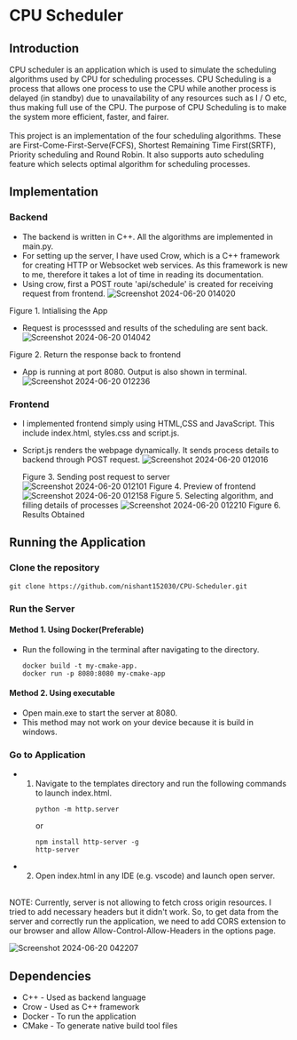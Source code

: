 # CPU Scheduler

## Introduction
CPU scheduler is an application which is used to simulate the scheduling algorithms used by CPU for scheduling processes.
CPU Scheduling is a process that allows one process to use the CPU while another process is delayed (in standby) due to unavailability of any resources such as I / O etc, thus making full use of the CPU. 
The purpose of CPU Scheduling is to make the system more efficient, faster, and fairer. <br>
<br>
This project is an implementation of the four scheduling algorithms. These are First-Come-First-Serve(FCFS), Shortest Remaining Time First(SRTF), Priority scheduling and Round Robin. It also supports auto scheduling
feature which selects optimal algorithm for scheduling processes.

## Implementation
### Backend
- The backend is written in C++. All the algorithms are implemented in main.py.
- For setting up the server, I have used Crow, which is a C++ framework for creating HTTP or Websocket web services. As this framework is new to me, therefore it takes a lot of time in reading its documentation.
- Using crow, first a POST route 'api/schedule' is created for receiving request from frontend.
![Screenshot 2024-06-20 014020](https://github.com/nishant152030/_CPU-Scheduler/assets/127687512/8af3ac90-8a74-4f52-9794-58a211bf3a11)

Figure 1. Intialising the App
- Request is processsed and results of the scheduling are sent back.
![Screenshot 2024-06-20 014042](https://github.com/nishant152030/_CPU-Scheduler/assets/127687512/09ea0799-1b81-485a-9cbe-8e028a3c12e9)

Figure 2. Return the response back to frontend
- App is running at port 8080. Output is also shown in terminal.
  ![Screenshot 2024-06-20 012236](https://github.com/nishant152030/_CPU-Scheduler/assets/127687512/1b89fbed-14ce-4ba1-84de-0b1a3176a7db)

### Frontend
- I implemented frontend simply using HTML,CSS and JavaScript. This include index.html, styles.css and script.js.
- Script.js renders the webpage dynamically. It sends process details to backend through POST request.
![Screenshot 2024-06-20 012016](https://github.com/nishant152030/_CPU-Scheduler/assets/127687512/a3c1c534-7380-43a8-89ba-c9f0017ce952)

  Figure 3. Sending post request to server
  ![Screenshot 2024-06-20 012101](https://github.com/nishant152030/_CPU-Scheduler/assets/127687512/17b1a21a-5870-4d3d-84e7-61e5ab44d631)
  Figure 4. Preview of frontend
![Screenshot 2024-06-20 012158](https://github.com/nishant152030/_CPU-Scheduler/assets/127687512/f22439cf-1072-418f-bf75-2aafa78fc914)
  Figure 5. Selecting algorithm, and filling details of processes
  ![Screenshot 2024-06-20 012210](https://github.com/nishant152030/_CPU-Scheduler/assets/127687512/3cd581ef-8df1-481e-9d77-db591cf58fd1)
  Figure 6. Results Obtained


## Running the Application
### Clone the repository
```
git clone https://github.com/nishant152030/CPU-Scheduler.git
```
### Run the Server
#### Method 1. Using Docker(Preferable)
- Run the following in the terminal after navigating to the directory.
  ```
  docker build -t my-cmake-app.
  docker run -p 8080:8080 my-cmake-app
  ```
#### Method 2. Using executable
- Open main.exe to start the server at 8080.
- This method may not work on your device because it is build in windows.
### Go to Application
- 1. Navigate to the templates directory and run the following commands to launch index.html.
     ```
     python -m http.server
     ```
     or
     ```
     npm install http-server -g
     http-server
     ```
- 2. Open index.html in any IDE (e.g. vscode) and launch open server. <br>
<br>
  NOTE: Currently, server is not allowing to fetch cross origin resources. I tried to add necessary headers but it didn't work. So, to get data from the server and correctly run the application, we need to add CORS extension to our browser and allow Allow-Control-Allow-Headers in the options page.<br>

![Screenshot 2024-06-20 042207](https://github.com/nishant152030/_CPU-Scheduler/assets/127687512/742e0050-62c7-4687-9379-bc229f875ebf)

## Dependencies
- C++ - Used as backend language
- Crow - Used as C++ framework
- Docker - To run the application
- CMake - To generate native build tool files
  
